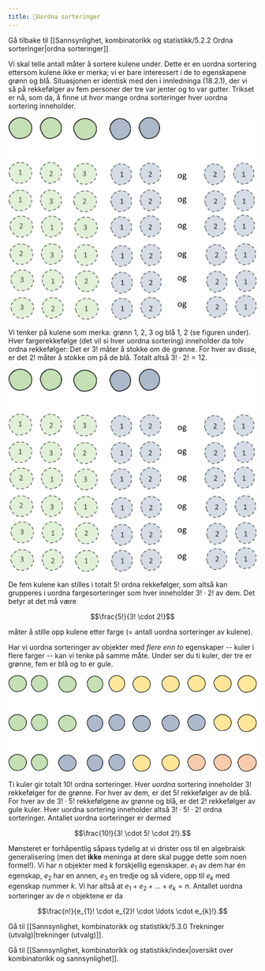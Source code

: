 ```yaml
---
title: 📄Uordna sorteringer
---
```



Gå tilbake til [[Sannsynlighet, kombinatorikk og statistikk/5.2.2 Ordna sorteringer|ordna sorteringer]]

Vi skal telle antall måter å sortere kulene under. Dette er en uordna
sortering ettersom kulene ikke er merka; vi er bare interessert i de to
egenskapene grønn og blå. Situasjonen er identisk med den i innledninga
(18.2.1), der vi så på rekkefølger av fem personer der tre var jenter og
to var gutter. Trikset er nå, som da, å finne ut hvor mange ordna
sorteringer hver uordna sortering inneholder.

![](../media/media/image116.png)

Vi tenker på kulene som merka: grønn $1,\ 2,\ 3$ og blå $1,\ 2$ (se
figuren under). Hver fargerekkefølge (det vil si hver uordna sortering)
inneholder da tolv ordna rekkefølger: Det er $3!$ måter å stokke om de
grønne. For hver av disse, er det $2!$ måter å stokke om på de blå.
Totalt altså $3! \cdot 2! = 12$.

![](../media/media/image117.png)

De fem kulene kan stilles i totalt $5!$ ordna rekkefølger, som altså kan
grupperes i uordna fargesorteringer som hver inneholder $3! \cdot 2!$ av
dem. Det betyr at det må være

$$\frac{5!}{3! \cdot 2!}$$

måter å stille opp kulene etter farge (= antall uordna sorteringer av
kulene).

Har vi uordna sorteringer av objekter med *flere enn to* egenskaper --
kuler i flere farger -- kan vi tenke på samme måte. Under ser du ti
kuler, der tre er grønne, fem er blå og to er gule.

![](../media/media/image119.png)

Ti kuler gir totalt $10!$ ordna sorteringer. Hver *uordna* sortering
inneholder $3!$ rekkefølger for de grønne. For hver av dem, er det $5!$
rekkefølger av de blå. For hver av de $3! \cdot 5!$ rekkefølgene av
grønne og blå, er det $2!$ rekkefølger av gule kuler. Hver uordna
sortering inneholder altså $3! \cdot 5! \cdot 2!$ ordna sorteringer.
Antallet uordna sorteringer er dermed

$$\frac{10!}{3! \cdot 5! \cdot 2!}.$$

Mønsteret er forhåpentlig såpass tydelig at vi drister oss til en
algebraisk generalisering (men det **ikke** meninga at dere skal pugge
dette som noen formel!). Vi har $n$ objekter med $k$ forskjellig
egenskaper. $e_{1}$ av dem har én egenskap, $e_{2}$ har en annen,
$e_{3}$ en tredje og så videre, opp til $e_{k}$ med egenskap nummer $k$.
Vi har altså at $e_{1} + e_{2} + \ldots + e_{k} = n$. Antallet uordna
sorteringer av de $n$ objektene er da

$$\frac{n!}{e_{1}! \cdot e_{2}! \cdot \ldots \cdot e_{k}!}.$$

Gå til [[Sannsynlighet, kombinatorikk og statistikk/5.3.0 Trekninger (utvalg)|trekninger (utvalg)]].

Gå til [[Sannsynlighet, kombinatorikk og statistikk/index|oversikt over kombinatorikk og sannsynlighet]].